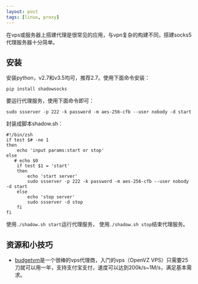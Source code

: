 ```yaml
---
layout: post
tags: [linux, proxy]
---
```


在vps或服务器上搭建代理是很常见的应用，与vpn复杂的构建不同，搭建socks5代理服务器十分简单。

## 安装

安装python，v2.7和v3.5均可，推荐2.7。使用下面命令安装：

```
pip install shadowsocks
```

要运行代理服务，使用下面命令即可：

```
sudo ssserver -p 222 -k password -m aes-256-cfb --user nobody -d start
```

封装成脚本shadow.sh：

```shell
#!/bin/zsh
if test $# -ne 1
then
    echo 'input params:start or stop'
else
   # echo $0
    if test $1 = 'start'
    then
        echo 'start server'
        sudo ssserver -p 222 -k password -m aes-256-cfb --user nobody -d start
    else
        echo 'stop server'
        sudo ssserver -d stop
    fi
fi
```

使用`./shadow.sh start`运行代理服务， 使用`./shadow.sh stop`结束代理服务。

## 资源和小技巧

- [budgetvm](https://budgetvm.com/)是一个很棒的vps代理商，入门的vps（OpenVZ VPS）只需要25刀就可以用一年，支持支付宝支付，速度可以达到200k/s~1M/s，满足基本需求。


